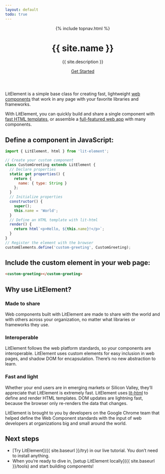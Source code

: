 ```yaml
---
layout: default
todo: true
---
```

<header class="hero gradient-bg">
{% include topnav.html %}
<div class="wrapper">
<h1 class="hero-title">{{ site.name }}</h1>
<p class="hero-caption">{{ site.description }}</p>
<a class="hero-link" href="{{ site.baseurl }}/try">Get Started</a>
</div>
</header>

<section class="grey-bg">
<div class="wrapper">
<div class="responsive-row center">
<div style="max-width: 600px">

LitElement is a simple base class for creating fast, lightweight [web components](https://developer.mozilla.org/en-US/docs/Web/Web_Components) that work in any page with your favorite libraries and frameworks.

With LitElement, you can quickly build and share a single component with [fast HTML templates](https://polymer.github.io/lit-html/), or assemble a [full-featured web app](https://polymer.github.io/pwa-starter-kit/) with many components.

</div>
</div>
</div>
</section>

<section>
<div class="wrapper">

## Define a component in JavaScript:

```js
import { LitElement, html } from 'lit-element';

// Create your custom component
class CustomGreeting extends LitElement {
  // Declare properties
  static get properties() {
    return {
      name: { type: String }
    };
  }
  // Initialize properties
  constructor() {
    super();
    this.name = 'World';
  }
  // Define an HTML template with lit-html
  render() {
    return html`<p>Hello, ${this.name}!</p>`;
  }
}
// Register the element with the browser
customElements.define('custom-greeting', CustomGreeting);
```

## Include the custom element in your web page:

```html
<custom-greeting></custom-greeting>
```

</div>
</section>

<section class="grey-bg">
<div class="wrapper">

## Why use LitElement?

<div class="responsive-row">
<div style="flex: 1">

### Made to share

Web components built with LitElement are made to share with the world and with others across your organization, no matter what libraries or frameworks they use. 

</div>
<div style="flex: 1">

### Interoperable

LitElement follows the web platform standards, so your components are interoperable. LitElement uses custom elements for easy inclusion in web pages, and shadow DOM for encapsulation. There’s no new abstraction to learn.

</div>
<div style="flex: 1">

### Fast and light

Whether your end users are in emerging markets or Silicon Valley, they’ll appreciate that LitElement is extremely fast. LitElement uses [lit-html](https://github.com/Polymer/lit-html) to define and render HTML templates. DOM updates are lightning fast, because the browser only re-renders the data that changes.

</div>
</div>
</div>
</section>

<section>
<div class="wrapper">
<div class="responsive-row center">
<div style="max-width: 600px">

LitElement is brought to you by developers on the Google Chrome team that helped define the Web Component standards with the input of web developers at organizations big and small around the world. 

</div>
</div>
</div>
</section>

<section class="grey-bg">
<div class="wrapper">

## Next steps

- [Try LitElement]({{ site.baseurl }}/try) in our live tutorial. You don’t need to install anything.
- When you’re ready to dive in, [setup LitElement locally]({{ site.baseurl }}/tools) and start building components!

</div>
</section>
